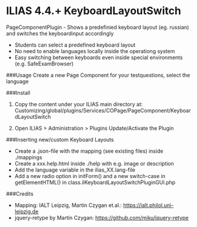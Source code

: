 ILIAS 4.4.+ KeyboardLayoutSwitch
===

PageComponentPlugin - Shows a predefinied keyboard layout (eg. russian) and switches the keyboardinput accordingly

* Students can select a predefined keyboard layout
* No need to enable languages locally inside the operationg system
* Easy switching between keyboards even inside special environments (e.g. SafeExamBrowser)

###Usage
Create a new Page Component for your testquestions, select the language

###Install
1. Copy the content under your ILIAS main directory at:
Customizing/global/plugins/Services/COPage/PageComponent/KeyboardLayoutSwitch

2. Open ILIAS > Administration > Plugins
Update/Activate the Plugin

###Inserting new/custom Keyboard Layouts
* Create a .json-file with the mapping (see existing files) inside ./mappings
* Create a xxx.help.html inside ./help with e.g. image or description
* Add the language variable in the ilias_XX.lang-file
* Add a new radio option in initForm() and a new switch-case in getElementHTML() in class.ilKeyboardLayoutSwitchPluginGUI.php

###Credits
* Mapping: IALT Leipzig, Martin Czygan et.al.: https://ialt.philol.uni-leipzig.de
* jquery-retype by Martin Czygan: https://github.com/miku/jquery-retype 